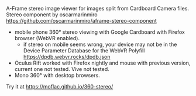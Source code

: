 A-Frame stereo image viewer for images split from Cardboard Camera files.
Stereo component by oscarmarinmiro https://github.com/oscarmarinmiro/aframe-stereo-component
- mobile phone 360° stereo viewing with Google Cardboard with Firefox browser (WebVR enabled).
	- if stereo on mobile seems wrong, your device may not be in the Device Parameter Database for the WebVR Polyfill https://dpdb.webvr.rocks/dpdb.json
- Oculus Rift worked with Firefox nightly and mouse with previous version, current one not tested. Vive not tested.
- Mono 360° with desktop browsers.

Try it at https://moflac.github.io/360-stereo/
